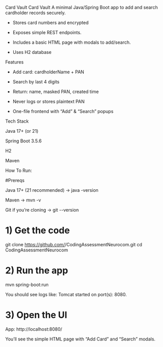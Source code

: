 Card Vault Card Vault
A minimal Java/Spring Boot app to add and search cardholder records securely.

- Stores card numbers and encrypted

- Exposes simple REST endpoints.

- Includes a basic HTML page with modals to add/search.

- Uses H2 database

Features

- Add card: cardholderName + PAN

- Search by last 4 digits

- Return: name, masked PAN, created time

- Never logs or stores plaintext PAN

- One-file frontend with “Add” & “Search” popups

Tech Stack

Java 17+ (or 21)

Spring Boot 3.5.6

H2 

Maven

How To Run:

#Prereqs

Java 17+ (21 recommended) → java -version

Maven → mvn -v

Git if you’re cloning → git --version

# 1) Get the code
git clone https://github.com/<you>/CodingAssessmentNeurocom.git
cd CodingAssessmentNeurocom

# 2) Run the app
mvn spring-boot:run


You should see logs like: Tomcat started on port(s): 8080.

# 3) Open the UI

App: http://localhost:8080/

You’ll see the simple HTML page with “Add Card” and “Search” modals.



